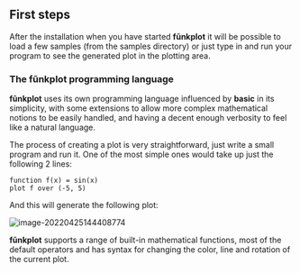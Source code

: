 ## First steps

After the installation when you have started **fũnkplot** it will be possible to load a few samples (from the samples directory) or just type in and run your program to see the generated plot in the plotting area.

### The **fũnkplot** programming language

**fũnkplot** uses its own programming language influenced by **basic** in its simplicity, with some extensions to allow more complex mathematical notions to be easily handled, and having a decent enough verbosity to feel like a natural language.

The process of creating a plot is very straightforward, just write a small program and run it. One of the most simple ones would take up just the following 2 lines:

```
function f(x) = sin(x)
plot f over (-5, 5)
```

And this will generate the following plot:

![image-20220425144408774](/home/fld/work/p/geodraw/help/mds/imgs/main.png)

**fũnkplot** supports a range of built-in mathematical functions, most of the default operators and has syntax for changing the color, line and rotation of the current plot.